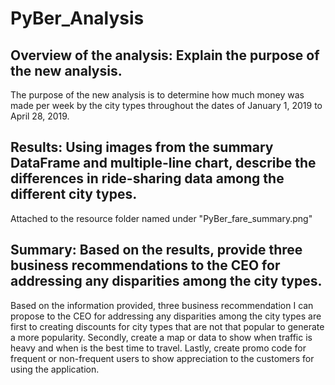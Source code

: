 # PyBer_Analysis

## Overview of the analysis: Explain the purpose of the new analysis.
	
   The purpose of the new analysis is to determine how much money was made per week by the city types throughout the dates of January 1, 2019 to April 28, 2019.
  
## Results: Using images from the summary DataFrame and multiple-line chart, describe the differences in ride-sharing data among the different city types.
  
  Attached to the resource folder named under "PyBer_fare_summary.png"

## Summary: Based on the results, provide three business recommendations to the CEO for addressing any disparities among the city types.
	
   Based on the information provided, three business recommendation I can propose to the CEO for addressing any disparities among the city types are first to creating discounts for city types that are not that popular to generate a more popularity. Secondly, create a map or data to show when traffic is heavy and when is the best time to travel. Lastly, create promo code for frequent or non-frequent users to show appreciation to the customers for using the application.

